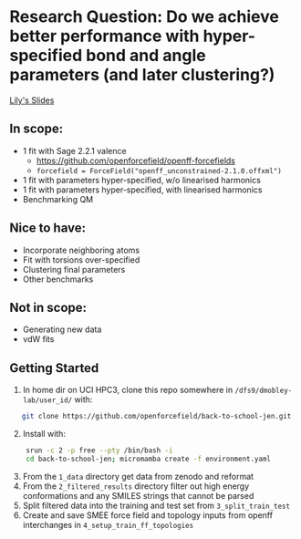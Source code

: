 # Research Question: Do we achieve better performance with hyper-specified bond and angle parameters (and later clustering?)
[Lily's Slides](https://docs.google.com/presentation/d/1c4_XFG18kQBQNQ86gaeqEUIFioH0Ld7TtG-Xfzu3j3Y/edit?slide=id.g2f3a95763d8_0_883#slide=id.g2f3a95763d8_0_883)

## In scope:
- 1 fit with Sage 2.2.1 valence
	- https://github.com/openforcefield/openff-forcefields
	- `forcefield = ForceField("openff_unconstrained-2.1.0.offxml")`
- 1 fit with parameters hyper-specified, w/o linearised harmonics
- 1 fit with parameters hyper-specified, with linearised harmonics
- Benchmarking QM

## Nice to have:
- Incorporate neighboring atoms
- Fit with torsions over-specified
- Clustering final parameters
- Other benchmarks

## Not in scope:
- Generating new data
- vdW fits

## Getting Started
1) In home dir on UCI HPC3, clone this repo somewhere in `/dfs9/dmobley-lab/user_id/` with:
```bash
   git clone https://github.com/openforcefield/back-to-school-jen.git
```
2) Install with:
```bash
	srun -c 2 -p free --pty /bin/bash -i
	cd back-to-school-jen; micromamba create -f environment.yaml
```
3) From the `1_data` directory get data from zenodo and reformat
4) From the `2_filtered_results` directory filter out high energy conformations and any SMILES strings that cannot be parsed
5) Split filtered data into the training and test set from `3_split_train_test`
6) Create and save SMEE force field and topology inputs from openff interchanges in `4_setup_train_ff_topologies`
